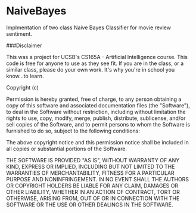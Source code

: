 # NaiveBayes
Implmentation of two class Naive Bayes Classifier for movie review sentiment.

###Disclaimer

This was a project for UCSB's CS165A - Artificial Intelligence course. This code is free for anyone to use as they see fit.
If you are in the class, or a similar class, please do your own work. It's why you're in school you know...to learn.

Copyright (c) <year> <copyright holders>


Permission is hereby granted, free of charge, to any person obtaining a copy of this software and associated documentation files (the "Software"), to deal in the Software without restriction, including without limitation the rights to use, copy, modify, merge, publish, distribute, sublicense, and/or sell copies of the Software, and to permit persons to whom the Software is furnished to do so, subject to the following conditions:

The above copyright notice and this permission notice shall be included in all copies or substantial portions of the Software.

THE SOFTWARE IS PROVIDED "AS IS", WITHOUT WARRANTY OF ANY KIND, EXPRESS OR IMPLIED, INCLUDING BUT NOT LIMITED TO THE WARRANTIES OF MERCHANTABILITY, FITNESS FOR A PARTICULAR PURPOSE AND NONINFRINGEMENT. IN NO EVENT SHALL THE AUTHORS OR COPYRIGHT HOLDERS BE LIABLE FOR ANY CLAIM, DAMAGES OR OTHER LIABILITY, WHETHER IN AN ACTION OF CONTRACT, TORT OR OTHERWISE, ARISING FROM, OUT OF OR IN CONNECTION WITH THE SOFTWARE OR THE USE OR OTHER DEALINGS IN THE SOFTWARE.
